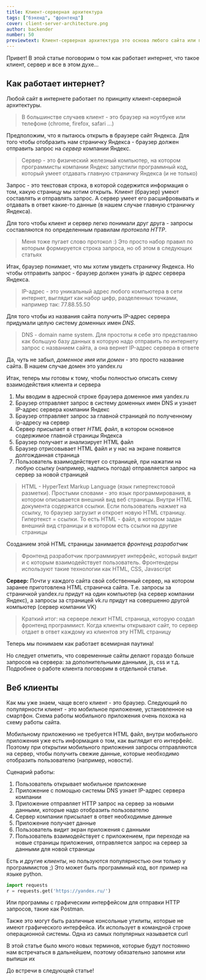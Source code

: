 ```yaml
---
title: Клиент-серверная архитектура
tags: ["бэкенд", "фронтенд"]
cover: client-server-architecture.png
author: backender
number: 50
previewtext: Клиент-серверная архитектура это основа любого сайта или приложения в интернете. Тебе будет интересна данная статья, даже если ты не увлекаешься программированием
---
```


Привет! В этой статье поговорим о том как работает интернет, что такое клиент, сервер и все в этом духе...

## Как работает интернет?
Любой сайт в интернете работает по принципу клиент-серверной архитектуры.

> В большинстве случаев клиент - это браузер на ноутбуке или телефоне (chrome, firefox, safari ...)

Предположим, что я пытаюсь открыть в браузере сайт Яндекса. Для того чтобы отобразить нам страничку Яндекса - браузер должен отправить запрос на *сервер* компании Яндекс.

> Сервер - это физический железный компьютер, на котором программисты компании Яндекс запустили программный код, который умеет отдавать главную страничку Яндекса (и не только)

Запрос - это текстовая строка, в которой содержится информация о том, какую страницу мы хотим открыть. Клиент (браузер) умеют составлять и отправлять запрос.
А сервер умеет его расшифровывать и отдавать в ответ какие-то данные (в нашем случае главную страничку Яндекса).

Для того чтобы клиент и сервер легко понимали друг друга - запросы составляются по определенным правилам *протокола HTTP*.

> Меня тоже пугает слово протокол :) Это просто набор правил по которым формируется строка запроса, но об этом в следующих статьях

Итак, браузер понимает, что мы хотим увидеть страничку Яндекса. Но чтобы отправить запрос - браузер должен узнать *ip адрес* сервера Яндекса.

> IP-адрес - это уникальный адрес любого компьютера в сети интернет, выглядит как набор цифр, разделенных точками, например так: 77.88.55.50

Для того чтобы из названия сайта получить IP-адрес сервера придумали целую систему доменных имен *DNS*.

> DNS - domain name system. Для простоты я себе это представляю как большую базу данных в которую надо отправить по интернету запрос с названием сайта, а она вернет IP-адрес сервера в ответе

Да, чуть не забыл, *доменное имя* или *домен* - это просто название сайта. В нашем случае домен это yandex.ru

<re-img src="client-server.jpg" title="Клиент серверная архитектура" alt="Клиент серверная архитектура"></re-img>

Итак, теперь мы готовы к тому, чтобы полностью описать схему взаимодействия клиента и сервера
1. Мы вводим в адресной строке браузера доменное имя yandex.ru
2. Браузер отправляет запрос в систему доменных имен DNS и узнает IP-адрес сервера компании Яндекс
3. Браузер отправляет запрос за главной страницей по полученному ip-адресу на сервер
4. Сервер присылает в ответ *HTML файл*, в котором основное содержимое главной страницы Яндекса
5. Браузер получает и анализирует HTML файл
6. Браузер отрисовывает HTML файл и у нас на экране появится долгожданная страница
7. Пользователь взаимодействует со страницей, при нажатии на любую ссылку (например, надпись погода) отправляется запрос на сервер за новой страницей

> HTML - HyperText Markup Language (язык гипертекстовой разметки). Простыми словами - это язык программирования, в котором описывается внешний вид веб страницы.
> Внутри HTML документа содержатся ссылки. Если пользователь нажмет на ссылку, то браузер загрузит и откроет новую HTML страницу. Гипертекст = ссылки.
> То есть HTML - файл, в котором задан внешний вид страницы и в котором есть ссылки на другие страницы

Созданием этой HTML страницы занимается *фронтенд разработчик*
> Фронтенд разработчик программирует интерфейс, который видит и с которым взаимодействует пользователь. Фронтендеры используют такие технологии как HTML, CSS, Javascript

**Сервер:** Почти у каждого сайта свой собственный сервер, на котором заранее приготовлена HTML страничка сайта.
Т.е. запросы за страничкой yandex.ru придут на один компьютер (на сервер компании Яндекс), а запросы за страницей vk.ru придут на совершенно другой компьютер (сервер компании VK)

> Краткий итог: на сервере лежит HTML страница, которую создал фронтенд программист. Когда клиенты открывают сайт, то сервер отдает в ответ каждому из клиентов эту HTML страницу

Теперь мы понимаем как работает всемирная паутина!

Но следует отметить, что современные сайты делают гораздо больше запросов на сервера: за дополнительными данными, js, css и т.д. Подробнее о работе клиента поговорим в отдельной статье.

## Веб клиенты
Как мы уже знаем, чаще всего клиент - это браузер. Следующий по популярности клиент - это мобильное приложение, установленное на смартфон.
Схема работы мобильного приложения очень похожа на схему работы сайта.

Мобильному приложению не требуется HTML файл, внутри мобильного приложения уже есть информация о том, как выглядит его интерфейс.
Поэтому при открытии мобильного приложения запросы отправляются на сервер, чтобы получить свежие данные, которые необходимо отобразить пользователю (например, новости).

<re-img src="client-server.jpg" title="Клиент серверная архитектура" alt="Клиент серверная архитектура"></re-img>

Сценарий работы:
1. Пользователь открывает мобильное приложение
2. Приложение с помощью системы DNS узнает IP-адрес сервера компании
3. Приложение отправляет HTTP запрос на сервер за новыми данными, которые надо отобразить пользователю
4. Сервер компании присылает в ответ необходимые данные
5. Приложение получает данные
6. Пользователь видит экран приложения с данными
7. Пользователь взаимодействует с приложением, при переходе на новые страницы приложения, отправляется запрос на сервер за данными для новой страницы


Есть и другие *клиенты*, но пользуются популярностью они только у программистов ;)
Это может быть программный код, вот пример на языке python.
```python
import requests
r = requests.get('https://yandex.ru/')
```

Или программы с графическим интерфейсом для отправки HTTP запросов, такие как Postman.


Также это могут быть различные консольные утилиты, которые не имеют графического интерфейса. Их использует в командной строке операционной системы. Одна из самых популярных называется curl


В этой статье было много новых терминов, которые будут постоянно нам встречаться в дальнейшем, поэтому обязательно запомни или выпиши их

До встречи в следующей статье!
